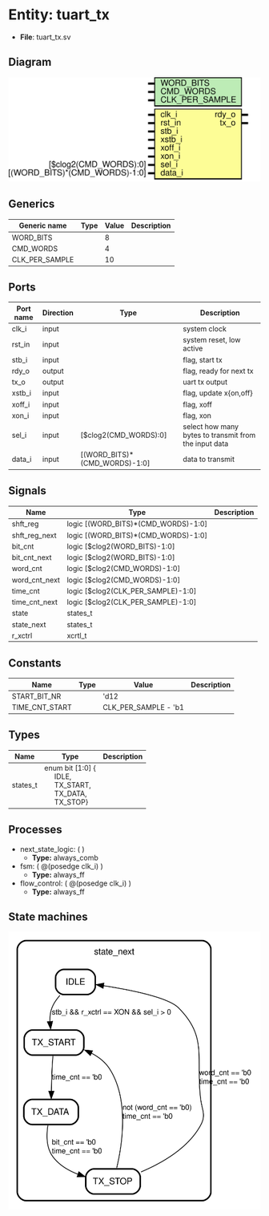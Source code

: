 # Entity: tuart_tx 

- **File**: tuart_tx.sv
## Diagram

![Diagram](tuart_tx.svg "Diagram")
## Generics

| Generic name   | Type | Value | Description |
| -------------- | ---- | ----- | ----------- |
| WORD_BITS      |      | 8     |             |
| CMD_WORDS      |      | 4     |             |
| CLK_PER_SAMPLE |      | 10    |             |
## Ports

| Port name | Direction | Type                          | Description                                           |
| --------- | --------- | ----------------------------- | ----------------------------------------------------- |
| clk_i     | input     |                               | system clock                                          |
| rst_in    | input     |                               | system reset, low active                              |
| stb_i     | input     |                               | flag, start tx                                        |
| rdy_o     | output    |                               | flag, ready for next tx                               |
| tx_o      | output    |                               | uart tx output                                        |
| xstb_i    | input     |                               | flag, update x{on,off}                                |
| xoff_i    | input     |                               | flag, xoff                                            |
| xon_i     | input     |                               | flag, xon                                             |
| sel_i     | input     | [$clog2(CMD_WORDS):0]         | select how many bytes to transmit from the input data |
| data_i    | input     | [(WORD_BITS)*(CMD_WORDS)-1:0] | data to transmit                                      |
## Signals

| Name          | Type                                | Description |
| ------------- | ----------------------------------- | ----------- |
| shft_reg      | logic [(WORD_BITS)*(CMD_WORDS)-1:0] |             |
| shft_reg_next | logic [(WORD_BITS)*(CMD_WORDS)-1:0] |             |
| bit_cnt       | logic [$clog2(WORD_BITS)-1:0]       |             |
| bit_cnt_next  | logic [$clog2(WORD_BITS)-1:0]       |             |
| word_cnt      | logic [$clog2(CMD_WORDS)-1:0]       |             |
| word_cnt_next | logic [$clog2(CMD_WORDS)-1:0]       |             |
| time_cnt      | logic [$clog2(CLK_PER_SAMPLE)-1:0]  |             |
| time_cnt_next | logic [$clog2(CLK_PER_SAMPLE)-1:0]  |             |
| state         | states_t                            |             |
| state_next    | states_t                            |             |
| r_xctrl       | xcrtl_t                             |             |
## Constants

| Name           | Type | Value                | Description |
| -------------- | ---- | -------------------- | ----------- |
| START_BIT_NR   |      | 'd12                 |             |
| TIME_CNT_START |      | CLK_PER_SAMPLE - 'b1 |             |
## Types

| Name     | Type                                                                                                                                                                                              | Description |
| -------- | ------------------------------------------------------------------------------------------------------------------------------------------------------------------------------------------------- | ----------- |
| states_t | enum bit [1:0] {<br><span style="padding-left:20px">IDLE,<br><span style="padding-left:20px"> TX_START,<br><span style="padding-left:20px"> TX_DATA,<br><span style="padding-left:20px"> TX_STOP} |             |
## Processes
- next_state_logic: (  )
  - **Type:** always_comb
- fsm: ( @(posedge clk_i) )
  - **Type:** always_ff
- flow_control: ( @(posedge clk_i) )
  - **Type:** always_ff
## State machines

![Diagram_state_machine_0]( stm_tuart_tx_00.svg "Diagram")